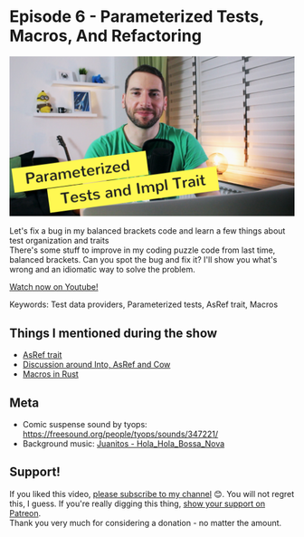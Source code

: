 # Episode 6 - Parameterized Tests, Macros, And Refactoring

![YouTube video thumbnail](./thumb.jpg)

Let's fix a bug in my balanced brackets code and learn a few things about test organization and traits  
There's some stuff to improve in my coding puzzle code from last time, balanced brackets. Can you spot the bug and fix it? I'll show you what's wrong and an idiomatic way to solve the problem.
  

[Watch now on Youtube!](https://youtu.be/XJPci7GI-qg)  

Keywords: Test data providers, Parameterized tests, AsRef trait, Macros

## Things I mentioned during the show

* [AsRef trait](https://doc.rust-lang.org/std/convert/trait.AsRef.html)
* [Discussion around Into, AsRef and Cow](https://users.rust-lang.org/t/idiomatic-string-parmeter-types-str-vs-asref-str-vs-into-string/7934/4)
* [Macros in Rust](https://doc.rust-lang.org/book/second-edition/appendix-04-macros.html)

## Meta

* Comic suspense sound by tyops: https://freesound.org/people/tyops/sounds/347221/
* Background music: [Juanitos - Hola_Hola_Bossa_Nova](http://freemusicarchive.org/music/Juanitos/)



## Support!

If you liked this video, [please subscribe to my channel](https://www.youtube.com/channel/UCZ_EWaQZCZuGGfnuqUoHujw) 😊.
You will not regret this, I guess.
If you're really digging this thing, [show your support on Patreon](https://www.patreon.com/hellorust).  
Thank you very much for considering a donation - no matter the amount.
